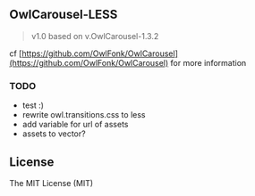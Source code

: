 ## OwlCarousel-LESS ##
>v1.0
> based on v.OwlCarousel-1.3.2

cf [https://github.com/OwlFonk/OwlCarousel](https://github.com/OwlFonk/OwlCarousel) for more information

### TODO
- test :)
- rewrite owl.transitions.css to less
- add variable for url of assets
- assets to vector?

License
------------
The MIT License (MIT)
